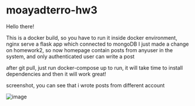 # moayadterro-hw3

Hello there!

This is a docker build, so you have to run it inside docker environment, nginx serve a flask app which connected to mongoDB
I just made a change on homework2, so now homepage contain posts from anyuser in the system, and only authenticated user can write a post

after git pull, just run docker-compose up to run, it will take time to install dependencies and then it will work great!

screenshot, you can see that i wrote posts from different account

![image](https://user-images.githubusercontent.com/33261377/160928430-f2430c08-2887-4485-b4db-5697e88078ef.png)

